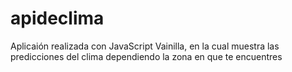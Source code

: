 # apideclima

Aplicaión realizada con JavaScript Vainilla, en la cual muestra las predicciones del clima dependiendo la zona en que te encuentres
